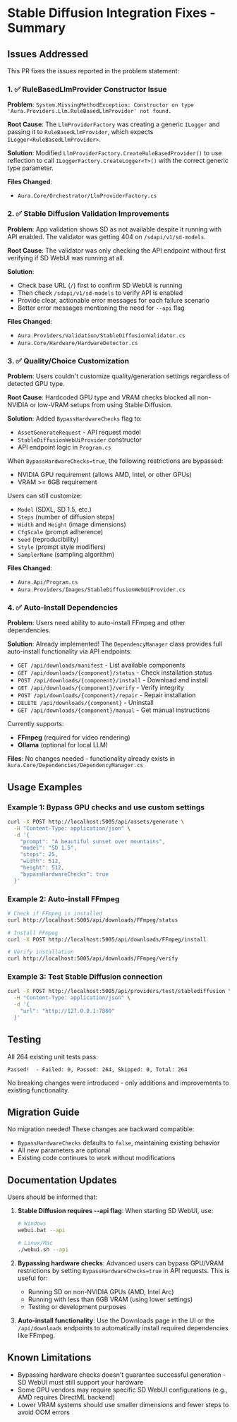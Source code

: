 # Stable Diffusion Integration Fixes - Summary

## Issues Addressed

This PR fixes the issues reported in the problem statement:

### 1. ✅ RuleBasedLlmProvider Constructor Issue

**Problem**: `System.MissingMethodException: Constructor on type 'Aura.Providers.Llm.RuleBasedLlmProvider' not found.`

**Root Cause**: The `LlmProviderFactory` was creating a generic `ILogger` and passing it to `RuleBasedLlmProvider`, which expects `ILogger<RuleBasedLlmProvider>`.

**Solution**: Modified `LlmProviderFactory.CreateRuleBasedProvider()` to use reflection to call `ILoggerFactory.CreateLogger<T>()` with the correct generic type parameter.

**Files Changed**:
- `Aura.Core/Orchestrator/LlmProviderFactory.cs`

### 2. ✅ Stable Diffusion Validation Improvements

**Problem**: App validation shows SD as not available despite it running with API enabled. The validator was getting 404 on `/sdapi/v1/sd-models`.

**Root Cause**: The validator was only checking the API endpoint without first verifying if SD WebUI was running at all.

**Solution**: 
- Check base URL (`/`) first to confirm SD WebUI is running
- Then check `/sdapi/v1/sd-models` to verify API is enabled
- Provide clear, actionable error messages for each failure scenario
- Better error messages mentioning the need for `--api` flag

**Files Changed**:
- `Aura.Providers/Validation/StableDiffusionValidator.cs`
- `Aura.Core/Hardware/HardwareDetector.cs`

### 3. ✅ Quality/Choice Customization

**Problem**: Users couldn't customize quality/generation settings regardless of detected GPU type.

**Root Cause**: Hardcoded GPU type and VRAM checks blocked all non-NVIDIA or low-VRAM setups from using Stable Diffusion.

**Solution**: Added `BypassHardwareChecks` flag to:
- `AssetGenerateRequest` - API request model
- `StableDiffusionWebUiProvider` constructor
- API endpoint logic in `Program.cs`

When `BypassHardwareChecks=true`, the following restrictions are bypassed:
- NVIDIA GPU requirement (allows AMD, Intel, or other GPUs)
- VRAM >= 6GB requirement

Users can still customize:
- `Model` (SDXL, SD 1.5, etc.)
- `Steps` (number of diffusion steps)
- `Width` and `Height` (image dimensions)
- `CfgScale` (prompt adherence)
- `Seed` (reproducibility)
- `Style` (prompt style modifiers)
- `SamplerName` (sampling algorithm)

**Files Changed**:
- `Aura.Api/Program.cs`
- `Aura.Providers/Images/StableDiffusionWebUiProvider.cs`

### 4. ✅ Auto-Install Dependencies

**Problem**: Users need ability to auto-install FFmpeg and other dependencies.

**Solution**: Already implemented! The `DependencyManager` class provides full auto-install functionality via API endpoints:

- `GET /api/downloads/manifest` - List available components
- `GET /api/downloads/{component}/status` - Check installation status
- `POST /api/downloads/{component}/install` - Download and install
- `GET /api/downloads/{component}/verify` - Verify integrity
- `POST /api/downloads/{component}/repair` - Repair installation
- `DELETE /api/downloads/{component}` - Uninstall
- `GET /api/downloads/{component}/manual` - Get manual instructions

Currently supports:
- **FFmpeg** (required for video rendering)
- **Ollama** (optional for local LLM)

**Files**: No changes needed - functionality already exists in `Aura.Core/Dependencies/DependencyManager.cs`

## Usage Examples

### Example 1: Bypass GPU checks and use custom settings

```bash
curl -X POST http://localhost:5005/api/assets/generate \
  -H "Content-Type: application/json" \
  -d '{
    "prompt": "A beautiful sunset over mountains",
    "model": "SD 1.5",
    "steps": 25,
    "width": 512,
    "height": 512,
    "bypassHardwareChecks": true
  }'
```

### Example 2: Auto-install FFmpeg

```bash
# Check if FFmpeg is installed
curl http://localhost:5005/api/downloads/FFmpeg/status

# Install FFmpeg
curl -X POST http://localhost:5005/api/downloads/FFmpeg/install

# Verify installation
curl http://localhost:5005/api/downloads/FFmpeg/verify
```

### Example 3: Test Stable Diffusion connection

```bash
curl -X POST http://localhost:5005/api/providers/test/stablediffusion \
  -H "Content-Type: application/json" \
  -d '{
    "url": "http://127.0.0.1:7860"
  }'
```

## Testing

All 264 existing unit tests pass:
```
Passed!  - Failed: 0, Passed: 264, Skipped: 0, Total: 264
```

No breaking changes were introduced - only additions and improvements to existing functionality.

## Migration Guide

No migration needed! These changes are backward compatible:

- `BypassHardwareChecks` defaults to `false`, maintaining existing behavior
- All new parameters are optional
- Existing code continues to work without modifications

## Documentation Updates

Users should be informed that:

1. **Stable Diffusion requires --api flag**: When starting SD WebUI, use:
   ```bash
   # Windows
   webui.bat --api
   
   # Linux/Mac
   ./webui.sh --api
   ```

2. **Bypassing hardware checks**: Advanced users can bypass GPU/VRAM restrictions by setting `BypassHardwareChecks=true` in API requests. This is useful for:
   - Running SD on non-NVIDIA GPUs (AMD, Intel Arc)
   - Running with less than 6GB VRAM (using lower settings)
   - Testing or development purposes

3. **Auto-install functionality**: Use the Downloads page in the UI or the `/api/downloads` endpoints to automatically install required dependencies like FFmpeg.

## Known Limitations

- Bypassing hardware checks doesn't guarantee successful generation - SD WebUI must still support your hardware
- Some GPU vendors may require specific SD WebUI configurations (e.g., AMD requires DirectML backend)
- Lower VRAM systems should use smaller dimensions and fewer steps to avoid OOM errors
